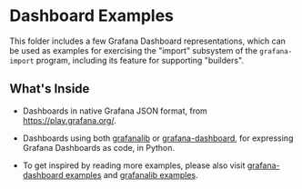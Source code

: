 # Dashboard Examples

This folder includes a few Grafana Dashboard representations, which can be
used as examples for exercising the "import" subsystem of the `grafana-import`
program, including its feature for supporting "builders".


## What's Inside

- Dashboards in native Grafana JSON format, from https://play.grafana.org/.

- Dashboards using both [grafanalib] or [grafana-dashboard], for expressing
  Grafana Dashboards as code, in Python.

- To get inspired by reading more examples, please also visit
  [grafana-dashboard examples] and [grafanalib examples].


[grafana-dashboard]: https://github.com/fzyzcjy/grafana_dashboard_python
[grafana-dashboard examples]: https://github.com/fzyzcjy/grafana_dashboard_python/tree/master/examples
[grafanalib]: https://github.com/weaveworks/grafanalib
[grafanalib examples]: https://github.com/weaveworks/grafanalib/tree/main/grafanalib/tests/examples
